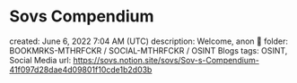 # Sovs Compendium

created: June 6, 2022 7:04 AM (UTC)
description: Welcome, anon 🤝
folder: BOOKMRKS-MTHRFCKR / SOCIAL-MTHRFCKR / OSINT Blogs
tags: OSINT, Social Media
url: https://sovs.notion.site/sovs/Sov-s-Compendium-41f097d28dae4d09801f10cde1b2d03b